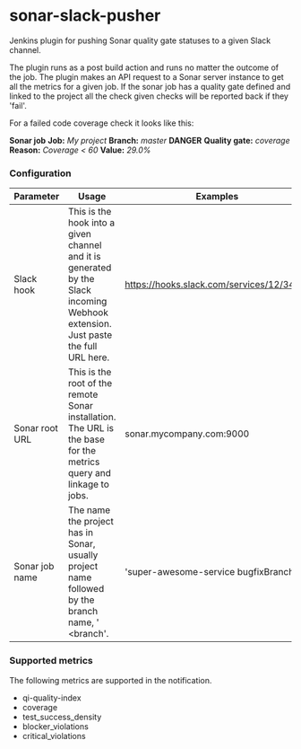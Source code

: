 # sonar-slack-pusher
Jenkins plugin for pushing Sonar quality gate statuses to a given Slack channel.

The plugin runs as a post build action and runs no matter the outcome of the job. The plugin makes an API request to
a Sonar server instance to get all the metrics for a given job. If the sonar job has a quality gate defined and
linked to the project all the check given checks will be reported back if they 'fail'.

For a failed code coverage check it looks like this:

**Sonar job**
**Job:** _My project_
**Branch:** _master_
**DANGER**
**Quality gate:** _coverage_
**Reason:** _Coverage < 60_
**Value:** _29.0%_


### Configuration

Parameter | Usage | Examples
--------------- | -------------------------- | --------
Slack hook|This is the hook into a given channel and it is generated by the Slack incoming Webhook extension. Just paste the full URL here.|https://hooks.slack.com/services/12/34/56
Sonar root URL|This is the root of the remote Sonar installation. The URL is the base for the metrics query and linkage to jobs.|sonar.mycompany.com:9000
Sonar job name|The name the project has in Sonar, usually project name followed by the branch name, '<job name> <branch'.|'super-awesome-service bugfixBranch'

### Supported metrics

The following metrics are supported in the notification.

* qi-quality-index
* coverage
* test_success_density
* blocker_violations
* critical_violations